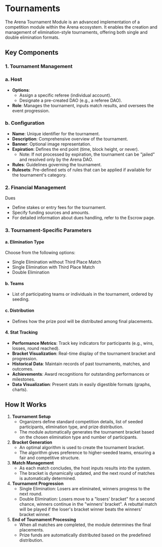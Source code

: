 # Tournaments

The Arena Tournament Module is an advanced implementation of a competition module within the Arena ecosystem. It enables the creation and management of elimination-style tournaments, offering both single and double elimination formats.

## Key Components

### 1. Tournament Management

### a. Host

* **Options**:
  * Assign a specific referee (individual account).
  * Designate a pre-created DAO (e.g., a referee DAO).
* **Role**: Manages the tournament, inputs match results, and oversees the event progression.

### b. Configuration

* **Name**: Unique identifier for the tournament.
* **Description**: Comprehensive overview of the tournament.
* **Banner**: Optional image representation.
* **Expiration**: Defines the end point (time, block height, or never).
  * Note: If not processed by expiration, the tournament can be "jailed" and resolved only by the Arena DAO.
* **Rules**: Guidelines governing the tournament.
* **Rulesets**: Pre-defined sets of rules that can be applied if available for the tournament's category.

### 2. Financial Management

Dues

* Define stakes or entry fees for the tournament.
* Specify funding sources and amounts.
* For detailed information about dues handling, refer to the Escrow page.

### 3. Tournament-Specific Parameters

#### a. Elimination Type

Choose from the following options:

* Single Elimination without Third Place Match
* Single Elimination with Third Place Match
* Double Elimination

#### b. Teams

* List of participating teams or individuals in the tournament, ordered by seeding.

#### c. Distribution

* Defines how the prize pool will be distributed among final placements.

#### 4. Stat Tracking

* **Performance Metrics**: Track key indicators for participants (e.g., wins, losses, round reached).
* **Bracket Visualization**: Real-time display of the tournament bracket and progression.
* **Historical Data**: Maintain records of past tournaments, matches, and outcomes.
* **Achievements**: Award recognitions for outstanding performances or milestones.
* **Data Visualization**: Present stats in easily digestible formats (graphs, charts).

## How It Works

1. **Tournament Setup**
   * Organizers define standard competition details, list of seeded participants, elimination type, and prize distribution.
   * The module automatically generates the tournament bracket based on the chosen elimination type and number of participants.
2. **Bracket Generation**
   * An optimal algorithm is used to create the tournament bracket.
   * The algorithm gives preference to higher-seeded teams, ensuring a fair and competitive structure.
3. **Match Management**
   * As each match concludes, the host inputs results into the system.
   * The bracket is dynamically updated, and the next round of matches is automatically determined.
4. **Tournament Progression**
   * Single Elimination: Losers are eliminated, winners progress to the next round.
   * Double Elimination: Losers move to a "losers' bracket" for a second chance, winners continue in the "winners' bracket". A rebuttal match will be played if the loser's bracket winner beats the winners' bracket winner.
5. **End of Tournament Processing**
   * When all matches are completed, the module determines the final placements.
   * Prize funds are automatically distributed based on the predefined distribution.
